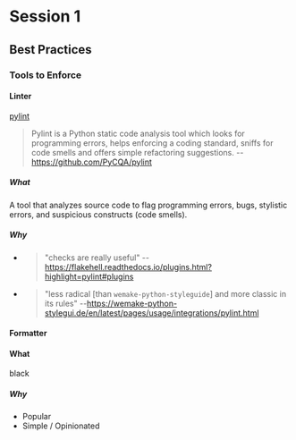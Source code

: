 # Session 1
## Best Practices
### Tools to Enforce
#### Linter
[pylint](https://www.pylint.org/)
> Pylint is a Python static code analysis tool which looks for programming errors, helps enforcing a coding standard, sniffs for code smells and offers simple refactoring suggestions. --https://github.com/PyCQA/pylint
##### What
A tool that analyzes source code to flag programming errors, bugs, stylistic errors, and suspicious constructs (code smells).
##### Why
* > "checks are really useful" --https://flakehell.readthedocs.io/plugins.html?highlight=pylint#plugins
* > "less radical [than `wemake-python-styleguide`] and more classic in its rules" --https://wemake-python-stylegui.de/en/latest/pages/usage/integrations/pylint.html

#### Formatter
#### What
black
##### Why
* Popular
* Simple / Opinionated
<!--stackedit_data:
eyJoaXN0b3J5IjpbLTg5NDg4MTUyMywxMzE5NjkwNDg0LDQ5NT
k5NTExNSwxNzY5NDExODg5LC01NDI0MzUwNzddfQ==
-->